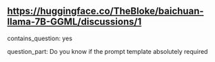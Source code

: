 ## https://huggingface.co/TheBloke/baichuan-llama-7B-GGML/discussions/1

contains_question: yes

question_part: Do you know if the prompt template absolutely required